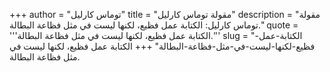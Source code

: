 +++
author = "توماس كارليل"
title = "مقولة توماس كارليل"
description = "مقولة توماس كارليل: الكتابة عمل فظيع، لكنها ليست في مثل فظاعة البطالة."
quote = '''الكتابة عمل فظيع، لكنها ليست في مثل فظاعة البطالة.''' 
slug = "الكتابة-عمل-فظيع-لكنها-ليست-في-مثل-فظاعة-البطالة"
+++
الكتابة عمل فظيع، لكنها ليست في مثل فظاعة البطالة.
